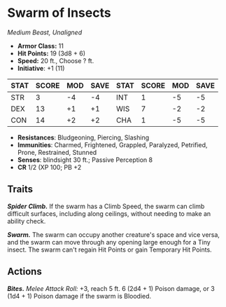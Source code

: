 # Swarm of Insects

*Medium Beast, Unaligned*

- **Armor Class:** 11
- **Hit Points:** 19 (3d8 + 6)
- **Speed:** 20 ft., Choose ? ft.
- **Initiative**: +1 (11)

|STAT|SCORE|MOD|SAVE|STAT|SCORE|MOD|SAVE|
| --- | --- | --- | ---- |---| --- | --- | ---- |
| STR | 3 | -4 | -4 | INT | 1 | -5 | -5 |
| DEX | 13 | +1 | +1 | WIS | 7 | -2 | -2 |
| CON | 14 | +2 | +2 | CHA | 1 | -5 | -5 |

- **Resistances**: Bludgeoning, Piercing, Slashing
- **Immunities**: Charmed, Frightened, Grappled, Paralyzed, Petrified, Prone, Restrained, Stunned
- **Senses**: blindsight 30 ft.; Passive Perception 8
- **CR** 1/2 (XP 100; PB +2

## Traits

***Spider Climb.*** If the swarm has a Climb Speed, the swarm can climb difficult surfaces, including along ceilings, without needing to make an ability check.

***Swarm.*** The swarm can occupy another creature's space and vice versa, and the swarm can move through any opening large enough for a Tiny insect. The swarm can't regain Hit Points or gain Temporary Hit Points.


## Actions

***Bites.*** *Melee Attack Roll:* +3, reach 5 ft. 6 (2d4 + 1) Poison damage, or 3 (1d4 + 1) Poison damage if the swarm is Bloodied.

